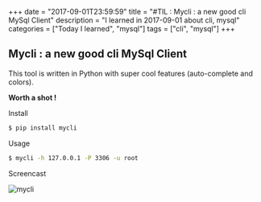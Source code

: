 +++
date = "2017-09-01T23:59:59"
title = "#TIL : Mycli : a new good cli MySql Client"
description = "I learned in 2017-09-01 about cli, mysql"
categories = ["Today I learned", "mysql"]
tags = ["cli", "mysql"]
+++



## Mycli : a new good cli MySql Client

This tool is written in Python with super cool features (auto-complete and colors).

**Worth a shot !**

Install

```bash
$ pip install mycli
```

Usage

```bash
$ mycli -h 127.0.0.1 -P 3306 -u root
```

Screencast

![mycli](https://user-images.githubusercontent.com/4528223/29958911-3273df24-8f1f-11e7-8743-c6bdf1f5fc75.gif)
